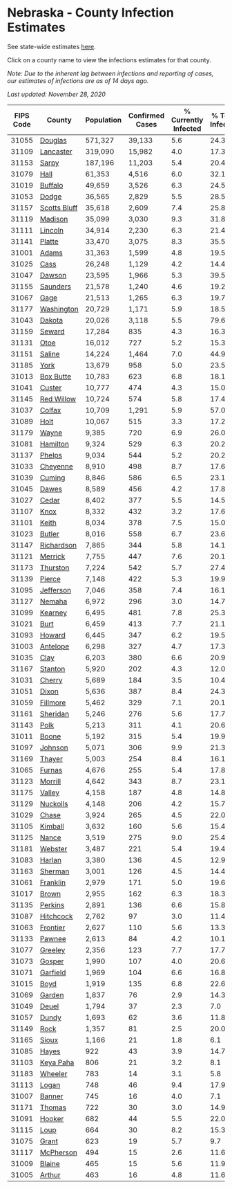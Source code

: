 # Nebraska - County Infection Estimates

See state-wide estimates [here](/infections/us-ne).

Click on a county name to view the infections estimates for that county.

*Note: Due to the inherent lag between infections and reporting of cases, our estimates of infections are as of 14 days ago.*

*Last updated: November 28, 2020*

|   FIPS Code |                       County |   Population |   Confirmed Cases |   % Currently Infected |   % Total Infected |
|-------------|------------------------------|--------------|-------------------|------------------------|--------------------|
|       31055 |           [Douglas](douglas) |      571,327 |            39,133 |                    5.6 |               24.3 |
|       31109 |       [Lancaster](lancaster) |      319,090 |            15,982 |                    4.0 |               17.3 |
|       31153 |               [Sarpy](sarpy) |      187,196 |            11,203 |                    5.4 |               20.4 |
|       31079 |                 [Hall](hall) |       61,353 |             4,516 |                    6.0 |               32.1 |
|       31019 |           [Buffalo](buffalo) |       49,659 |             3,526 |                    6.3 |               24.5 |
|       31053 |               [Dodge](dodge) |       36,565 |             2,829 |                    5.5 |               28.5 |
|       31157 | [Scotts Bluff](scotts-bluff) |       35,618 |             2,609 |                    7.4 |               25.8 |
|       31119 |           [Madison](madison) |       35,099 |             3,030 |                    9.3 |               31.8 |
|       31111 |           [Lincoln](lincoln) |       34,914 |             2,230 |                    6.3 |               21.4 |
|       31141 |             [Platte](platte) |       33,470 |             3,075 |                    8.3 |               35.5 |
|       31001 |               [Adams](adams) |       31,363 |             1,599 |                    4.8 |               19.5 |
|       31025 |                 [Cass](cass) |       26,248 |             1,129 |                    4.2 |               14.4 |
|       31047 |             [Dawson](dawson) |       23,595 |             1,966 |                    5.3 |               39.5 |
|       31155 |         [Saunders](saunders) |       21,578 |             1,240 |                    4.6 |               19.2 |
|       31067 |                 [Gage](gage) |       21,513 |             1,265 |                    6.3 |               19.7 |
|       31177 |     [Washington](washington) |       20,729 |             1,171 |                    5.9 |               18.5 |
|       31043 |             [Dakota](dakota) |       20,026 |             3,118 |                    5.5 |               79.6 |
|       31159 |             [Seward](seward) |       17,284 |               835 |                    4.3 |               16.3 |
|       31131 |                 [Otoe](otoe) |       16,012 |               727 |                    5.2 |               15.3 |
|       31151 |             [Saline](saline) |       14,224 |             1,464 |                    7.0 |               44.9 |
|       31185 |                 [York](york) |       13,679 |               958 |                    5.0 |               23.5 |
|       31013 |       [Box Butte](box-butte) |       10,783 |               623 |                    6.8 |               18.1 |
|       31041 |             [Custer](custer) |       10,777 |               474 |                    4.3 |               15.0 |
|       31145 |     [Red Willow](red-willow) |       10,724 |               574 |                    5.8 |               17.4 |
|       31037 |             [Colfax](colfax) |       10,709 |             1,291 |                    5.9 |               57.0 |
|       31089 |                 [Holt](holt) |       10,067 |               515 |                    3.3 |               17.2 |
|       31179 |               [Wayne](wayne) |        9,385 |               720 |                    6.9 |               26.0 |
|       31081 |         [Hamilton](hamilton) |        9,324 |               529 |                    6.3 |               20.2 |
|       31137 |             [Phelps](phelps) |        9,034 |               544 |                    5.2 |               20.2 |
|       31033 |         [Cheyenne](cheyenne) |        8,910 |               498 |                    8.7 |               17.6 |
|       31039 |             [Cuming](cuming) |        8,846 |               586 |                    6.5 |               23.1 |
|       31045 |               [Dawes](dawes) |        8,589 |               456 |                    4.2 |               17.8 |
|       31027 |               [Cedar](cedar) |        8,402 |               377 |                    5.5 |               14.5 |
|       31107 |                 [Knox](knox) |        8,332 |               432 |                    3.2 |               17.6 |
|       31101 |               [Keith](keith) |        8,034 |               378 |                    7.5 |               15.0 |
|       31023 |             [Butler](butler) |        8,016 |               558 |                    6.7 |               23.6 |
|       31147 |     [Richardson](richardson) |        7,865 |               344 |                    5.8 |               14.1 |
|       31121 |           [Merrick](merrick) |        7,755 |               447 |                    7.6 |               20.1 |
|       31173 |         [Thurston](thurston) |        7,224 |               542 |                    5.7 |               27.4 |
|       31139 |             [Pierce](pierce) |        7,148 |               422 |                    5.3 |               19.9 |
|       31095 |       [Jefferson](jefferson) |        7,046 |               358 |                    7.4 |               16.1 |
|       31127 |             [Nemaha](nemaha) |        6,972 |               296 |                    3.0 |               14.7 |
|       31099 |           [Kearney](kearney) |        6,495 |               481 |                    7.8 |               25.3 |
|       31021 |                 [Burt](burt) |        6,459 |               413 |                    7.7 |               21.1 |
|       31093 |             [Howard](howard) |        6,445 |               347 |                    6.2 |               19.5 |
|       31003 |         [Antelope](antelope) |        6,298 |               327 |                    4.7 |               17.3 |
|       31035 |                 [Clay](clay) |        6,203 |               380 |                    6.6 |               20.9 |
|       31167 |           [Stanton](stanton) |        5,920 |               202 |                    4.3 |               12.0 |
|       31031 |             [Cherry](cherry) |        5,689 |               184 |                    3.5 |               10.4 |
|       31051 |               [Dixon](dixon) |        5,636 |               387 |                    8.4 |               24.3 |
|       31059 |         [Fillmore](fillmore) |        5,462 |               329 |                    7.1 |               20.1 |
|       31161 |         [Sheridan](sheridan) |        5,246 |               276 |                    5.6 |               17.7 |
|       31143 |                 [Polk](polk) |        5,213 |               311 |                    4.1 |               20.6 |
|       31011 |               [Boone](boone) |        5,192 |               315 |                    5.4 |               19.9 |
|       31097 |           [Johnson](johnson) |        5,071 |               306 |                    9.9 |               21.3 |
|       31169 |             [Thayer](thayer) |        5,003 |               254 |                    8.4 |               16.1 |
|       31065 |             [Furnas](furnas) |        4,676 |               255 |                    5.4 |               17.8 |
|       31123 |           [Morrill](morrill) |        4,642 |               343 |                    8.7 |               23.1 |
|       31175 |             [Valley](valley) |        4,158 |               187 |                    4.8 |               14.8 |
|       31129 |         [Nuckolls](nuckolls) |        4,148 |               206 |                    4.2 |               15.7 |
|       31029 |               [Chase](chase) |        3,924 |               265 |                    4.5 |               22.0 |
|       31105 |           [Kimball](kimball) |        3,632 |               160 |                    5.6 |               15.4 |
|       31125 |               [Nance](nance) |        3,519 |               275 |                    9.0 |               25.4 |
|       31181 |           [Webster](webster) |        3,487 |               221 |                    5.4 |               19.4 |
|       31083 |             [Harlan](harlan) |        3,380 |               136 |                    4.5 |               12.9 |
|       31163 |           [Sherman](sherman) |        3,001 |               126 |                    4.5 |               14.4 |
|       31061 |         [Franklin](franklin) |        2,979 |               171 |                    5.0 |               19.6 |
|       31017 |               [Brown](brown) |        2,955 |               162 |                    6.3 |               18.3 |
|       31135 |           [Perkins](perkins) |        2,891 |               136 |                    6.6 |               15.8 |
|       31087 |       [Hitchcock](hitchcock) |        2,762 |                97 |                    3.0 |               11.4 |
|       31063 |         [Frontier](frontier) |        2,627 |               110 |                    5.6 |               13.3 |
|       31133 |             [Pawnee](pawnee) |        2,613 |                84 |                    4.2 |               10.1 |
|       31077 |           [Greeley](greeley) |        2,356 |               123 |                    7.7 |               17.7 |
|       31073 |             [Gosper](gosper) |        1,990 |               107 |                    4.0 |               20.6 |
|       31071 |         [Garfield](garfield) |        1,969 |               104 |                    6.6 |               16.8 |
|       31015 |                 [Boyd](boyd) |        1,919 |               135 |                    6.8 |               22.6 |
|       31069 |             [Garden](garden) |        1,837 |                76 |                    2.9 |               14.3 |
|       31049 |               [Deuel](deuel) |        1,794 |                37 |                    2.3 |                7.0 |
|       31057 |               [Dundy](dundy) |        1,693 |                62 |                    3.6 |               11.8 |
|       31149 |                 [Rock](rock) |        1,357 |                81 |                    2.5 |               20.0 |
|       31165 |               [Sioux](sioux) |        1,166 |                21 |                    1.8 |                6.1 |
|       31085 |               [Hayes](hayes) |          922 |                43 |                    3.9 |               14.7 |
|       31103 |       [Keya Paha](keya-paha) |          806 |                21 |                    3.2 |                8.1 |
|       31183 |           [Wheeler](wheeler) |          783 |                14 |                    3.1 |                5.8 |
|       31113 |               [Logan](logan) |          748 |                46 |                    9.4 |               17.9 |
|       31007 |             [Banner](banner) |          745 |                16 |                    4.0 |                7.1 |
|       31171 |             [Thomas](thomas) |          722 |                30 |                    3.0 |               14.9 |
|       31091 |             [Hooker](hooker) |          682 |                44 |                    5.5 |               22.0 |
|       31115 |                 [Loup](loup) |          664 |                30 |                    8.2 |               15.3 |
|       31075 |               [Grant](grant) |          623 |                19 |                    5.7 |                9.7 |
|       31117 |       [McPherson](mcpherson) |          494 |                15 |                    2.6 |               11.6 |
|       31009 |             [Blaine](blaine) |          465 |                15 |                    5.6 |               11.9 |
|       31005 |             [Arthur](arthur) |          463 |                16 |                    4.8 |               11.6 |